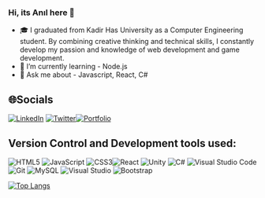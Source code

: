 ### Hi, its Anıl here 👋

- 🎓 I graduated from Kadir Has University as a Computer Engineering student. By combining creative thinking and technical skills, I constantly develop my passion and knowledge of web development and game development.
- 🌱 I’m currently learning - Node.js
- 💬 Ask me about - Javascript, React, C#

## 🌐Socials
[![LinkedIn](https://img.shields.io/badge/linkedin-%230077B5.svg?style=for-the-badge&logo=linkedin&logoColor=white)](https://www.linkedin.com/in/anilaltan)
[![Twitter](https://img.shields.io/badge/Twitter-%231DA1F2.svg?style=for-the-badge&logo=Twitter&logoColor=white)](https://twitter.com/altn_anl)[![Portfolio](https://img.shields.io/badge/Portfolio-%23000000.svg?style=for-the-badge&logo=firefox&logoColor=#FF7139)](https://anilaltan.dev)

## Version Control and Development tools used:
![HTML5](https://img.shields.io/badge/html5-%23E34F26.svg?style=for-the-badge&logo=html5&logoColor=white) ![JavaScript](https://img.shields.io/badge/javascript-%23323330.svg?style=for-the-badge&logo=javascript&logoColor=%23F7DF1E) ![CSS3](https://img.shields.io/badge/css3-%231572B6.svg?style=for-the-badge&logo=css3&logoColor=white )![React](https://img.shields.io/badge/react-%2320232a.svg?style=for-the-badge&logo=react&logoColor=%2361DAFB) ![Unity](https://img.shields.io/badge/unity-%23000000.svg?style=for-the-badge&logo=unity&logoColor=white)	![C#](https://img.shields.io/badge/c%23-%23239120.svg?style=for-the-badge&logo=c-sharp&logoColor=white) ![Visual Studio Code](https://img.shields.io/badge/Visual%20Studio%20Code-0078d7.svg?style=for-the-badge&logo=visual-studio-code&logoColor=white) ![Git](https://img.shields.io/badge/git-%23F05033.svg?style=for-the-badge&logo=git&logoColor=white) ![MySQL](https://img.shields.io/badge/mysql-%2300f.svg?style=for-the-badge&logo=mysql&logoColor=white) ![Visual Studio](https://img.shields.io/badge/Visual%20Studio-5C2D91.svg?style=for-the-badge&logo=visual-studio&logoColor=white) ![Bootstrap](https://img.shields.io/badge/bootstrap-%238511FA.svg?style=for-the-badge&logo=bootstrap&logoColor=white)

[![Top Langs](https://github-readme-stats.vercel.app/api/top-langs/?username=anilaltan)](https://github.com/anilaltan/github-readme-stats)
<!--
**anilaltan/anilaltan** is a ✨ _special_ ✨ repository because its `README.md` (this file) appears on your GitHub profile.
👋 Merhaba! Ben Anıl Altan.



💼 Doğuş Teknoloji'de web geliştirme stajyeri olarak çalıştığım süre boyunca, C#, JavaScript, ve ASP.NET gibi teknolojileri kullanarak çeşitli web uygulamalarını geliştirdim. Takım içindeki etkileşimlerim ve önerilerimle projelerin kalitesine katkıda bulundum.



Here are some ideas to get you started:

- 🔭 I’m currently working on ...
- 🌱 I’m currently learning ...
- 👯 I’m looking to collaborate on ...
- 🤔 I’m looking for help with ...
- 💬 Ask me about ...
- 📫 How to reach me: ...
- 😄 Pronouns: ...
- ⚡ Fun fact: ...
-->
